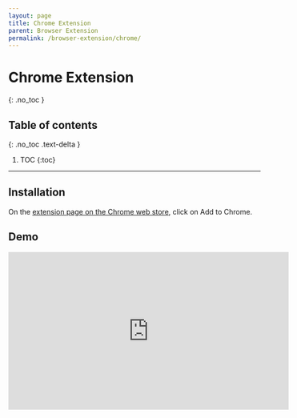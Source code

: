 ```yaml
---
layout: page
title: Chrome Extension
parent: Browser Extension
permalink: /browser-extension/chrome/
---
```


# Chrome Extension
{: .no_toc }

## Table of contents
{: .no_toc .text-delta }

1. TOC
{:toc}

---

## Installation

On the [extension page on the Chrome web store], click on Add to Chrome.

## Demo

<iframe width="560" height="315" src="https://www.youtube.com/embed/iPMr7ZvPMzI" frameborder="0" allow="accelerometer; autoplay; clipboard-write; encrypted-media; gyroscope; picture-in-picture" allowfullscreen></iframe>

[extension page on the Chrome web store]: https://chrome.google.com/webstore/detail/mailway-temporary-email-a/okmepiahefgkiehemdlmnkbnlijefncn
